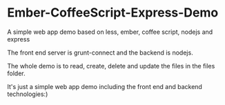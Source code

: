 Ember-CoffeeScript-Express-Demo
===============================

A simple web app demo based on less, ember, coffee script, nodejs and express

The front end server is grunt-connect and the backend is nodejs.

The whole demo is to read, create, delete and update the files in the files folder.

It's just a simple web app demo including the front end and backend technologies:)
